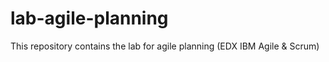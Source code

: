 # lab-agile-planning
This repository contains the lab for agile planning (EDX IBM Agile &amp; Scrum)
